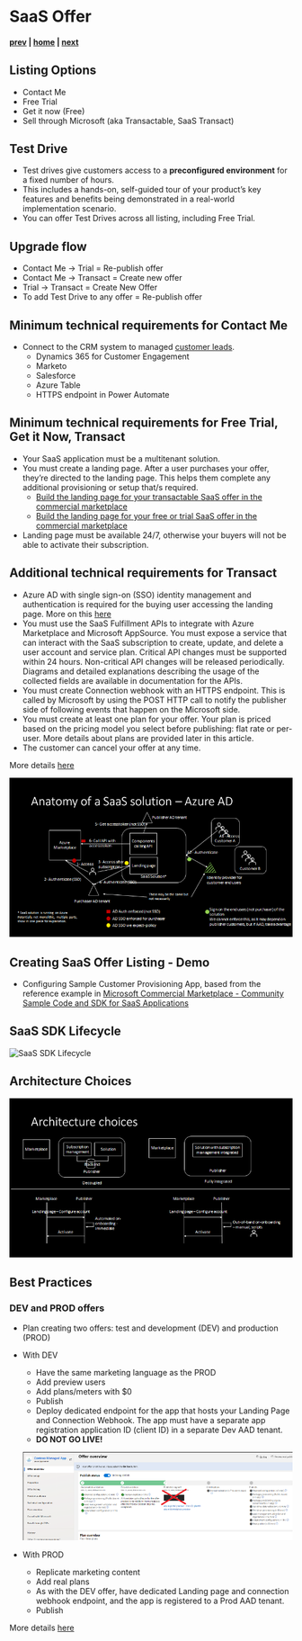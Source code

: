 # SaaS Offer 
#### [prev](./concepts.md) | [home](./welcome.md)  | [next](./saaspricing.md)
## Listing Options
- Contact Me 
- Free Trial
- Get it now (Free)
- Sell through Microsoft (aka Transactable, SaaS Transact)

## Test Drive
- Test drives give customers access to a **preconfigured environment** for a fixed number of hours.
- This includes a hands-on, self-guided tour of your product’s key features and benefits being demonstrated in a real-world implementation scenario.
- You can offer Test Drives across all listing, including Free Trial.

## Upgrade flow
- Contact Me -> Trial = Re-publish offer 
- Contact Me -> Transact = Create new offer
- Trial -> Transact = Create New Offer
- To add Test Drive to any offer = Re-publish offer

## Minimum technical requirements for Contact Me
- Connect to the CRM system to managed [customer leads](https://docs.microsoft.com/en-us/azure/marketplace/partner-center-portal/commercial-marketplace-get-customer-leads#connect-to-your-crm-system).
  - Dynamics 365 for Customer Engagement
  - Marketo
  - Salesforce
  - Azure Table 
  - HTTPS endpoint in Power Automate

## Minimum technical requirements for Free Trial, Get it Now, Transact
- Your SaaS application must be a multitenant solution.
- You must create a landing page. After a user purchases your offer, they’re directed to the landing page. This helps them complete any additional provisioning or setup that/s required. 
  - [Build the landing page for your transactable SaaS offer in the commercial marketplace](https://docs.microsoft.com/en-us/azure/marketplace/azure-ad-transactable-saas-landing-page)
  - [Build the landing page for your free or trial SaaS offer in the commercial marketplace](https://docs.microsoft.com/en-us/azure/marketplace/azure-ad-free-or-trial-landing-page)
- Landing page must be available 24/7, otherwise your buyers will not be able to activate their subscription.

## Additional technical requirements for Transact
- Azure AD with single sign-on (SSO) identity management and authentication is required for the buying user accessing the landing page. More on this [here](https://docs.microsoft.com/en-us/azure/marketplace/azure-ad-saas)
- You must use the SaaS Fulfillment APIs to integrate with Azure Marketplace and Microsoft AppSource. You must expose a service that can interact with the SaaS subscription to create, update, and delete a user account and service plan. Critical API changes must be supported within 24 hours. Non-critical API changes will be released periodically. Diagrams and detailed explanations describing the usage of the collected fields are available in documentation for the APIs.
- You must create Connection webhook with an HTTPS endpoint.  This is called by Microsoft by using the POST HTTP call to notify the publisher side of following events that happen on the Microsoft side.
- You must create at least one plan for your offer. Your plan is priced based on the pricing model you select before publishing: flat rate or per-user. More details about plans are provided later in this article.
- The customer can cancel your offer at any time.

More details [here](https://docs.microsoft.com/en-us/azure/marketplace/plan-saas-offer#technical-requirements)

![SaaS Moving Parts - AD Requirements](/images/saasmovingparts.png)

##  Creating SaaS Offer Listing - Demo
- Configuring Sample Customer Provisioning App, based from the reference example in [Microsoft Commercial Marketplace - Community Sample Code and SDK for SaaS Applications](https://github.com/Azure/Microsoft-commercial-marketplace-transactable-SaaS-offer-SDK)

## SaaS SDK Lifecycle
![SaaS SDK Lifecycle](https://docs.microsoft.com/en-us/azure/marketplace/partner-center-portal/media/saas-subscription-lifecycle-api-v2.png)

## Architecture Choices

![SaaS Architectural Choices](/images/archchoices.png)


## Best Practices
### DEV and PROD offers
- Plan creating two offers: test and development (DEV) and production (PROD) 
- With DEV
  - Have the same marketing language as the PROD
  - Add preview users
  - Add plans/meters with $0
  - Publish
  - Deploy dedicated endpoint for the app that hosts your Landing Page and Connection Webhook.  The app must have a separate app registration application ID (client ID) in a separate Dev AAD tenant.
  - **DO NOT GO LIVE!**
  
  ![SaaS Preview Offer](/images/previewoffer.png)
- With PROD
  - Replicate marketing content
  - Add real plans
  - As with the DEV offer, have dedicated Landing page and connection webhook endpoint, and the app is registered to a Prod AAD tenant.
  - Publish

More details [here](https://docs.microsoft.com/en-us/azure/marketplace/create-saas-dev-test-offer)




